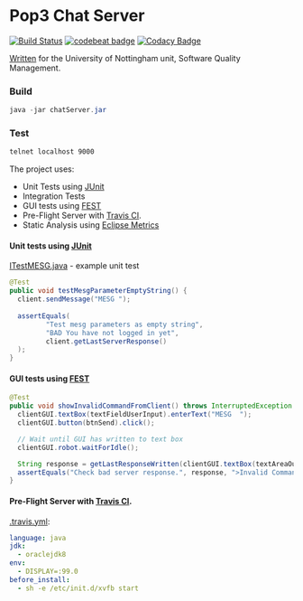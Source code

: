 
# Pop3 Chat Server
[![Build Status](https://travis-ci.org/harrymt/HarrysChatServer.svg?branch=master)](https://travis-ci.org/harrymt/HarrysChatServer)
[![codebeat badge](https://codebeat.co/badges/7f5e6106-336a-4c53-9421-28e6c59292dd)](https://codebeat.co/projects/github-com-harrymt-harryschatserver-master)
[![Codacy Badge](https://api.codacy.com/project/badge/Grade/8d038013862047fc8340b72aa6f24d9e)](https://www.codacy.com/app/harrymt/HarrysChatServer?utm_source=github.com&amp;utm_medium=referral&amp;utm_content=harrymt/HarrysChatServer&amp;utm_campaign=Badge_Grade)

[Written](G53SQM-psyhm1-Report.pdf) for the University of Nottingham unit, Software Quality Management.

### Build

```java
java -jar chatServer.jar
```

### Test

```bash
telnet localhost 9000
```

The project uses:

- Unit Tests using [JUnit](http://junit.org/junit5/)
- Integration Tests
- GUI tests using [FEST](https://code.google.com/archive/p/fest/)
- Pre-Flight Server with [Travis CI](https://travis-ci.org/).
- Static Analysis using [Eclipse Metrics](http://eclipse-metrics.sourceforge.net/)




#### Unit tests using [JUnit](http://junit.org/junit5/)

[ITestMESG.java](src/test/java/harry/ITestMESG.java) - example unit test

```java
@Test
public void testMesgParameterEmptyString() {
  client.sendMessage("MESG ");
  
  assertEquals(
         "Test mesg parameters as empty string",
         "BAD You have not logged in yet",
         client.getLastServerResponse()
  );
}
```

#### GUI tests using [FEST](https://code.google.com/archive/p/fest/)

```java
@Test
public void showInvalidCommandFromClient() throws InterruptedException {
  clientGUI.textBox(textFieldUserInput).enterText("MESG  ");
  clientGUI.button(btnSend).click();

  // Wait until GUI has written to text box
  clientGUI.robot.waitForIdle();

  String response = getLastResponseWritten(clientGUI.textBox(textAreaOutputText).text());
  assertEquals("Check bad server response.", response, ">Invalid Command");
}
```

#### Pre-Flight Server with [Travis CI](https://travis-ci.org/).

[.travis.yml](.travis.yml):
```yaml
language: java
jdk:
  - oraclejdk8
env:
  - DISPLAY=:99.0
before_install:
  - sh -e /etc/init.d/xvfb start
```



